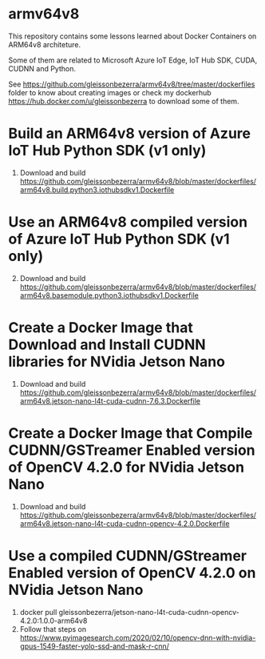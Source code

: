 # armv64v8

This repository contains some lessons learned about Docker Containers on ARM64v8 architeture.

Some of them are related to Microsoft Azure IoT Edge, IoT Hub SDK, CUDA, CUDNN and Python.

See https://github.com/gleissonbezerra/armv64v8/tree/master/dockerfiles folder to know about creating images or check my dockerhub https://hub.docker.com/u/gleissonbezerra to download some of them.

# Build an ARM64v8 version of Azure IoT Hub Python SDK (v1 only)

1. Download and build https://github.com/gleissonbezerra/armv64v8/blob/master/dockerfiles/arm64v8.build.python3.iothubsdkv1.Dockerfile

# Use an ARM64v8 compiled version of Azure IoT Hub Python SDK (v1 only)

2. Download and build https://github.com/gleissonbezerra/armv64v8/blob/master/dockerfiles/arm64v8.basemodule.python3.iothubsdkv1.Dockerfile

# Create a Docker Image that Download and Install CUDNN libraries for NVidia Jetson Nano

1. Download and build https://github.com/gleissonbezerra/armv64v8/blob/master/dockerfiles/arm64v8.jetson-nano-l4t-cuda-cudnn-7.6.3.Dockerfile

# Create a Docker Image that Compile CUDNN/GSTreamer Enabled version of OpenCV 4.2.0 for NVidia Jetson Nano

1. Download and build https://github.com/gleissonbezerra/armv64v8/blob/master/dockerfiles/arm64v8.jetson-nano-l4t-cuda-cudnn-opencv-4.2.0.Dockerfile

# Use a compiled CUDNN/GStreamer Enabled version of OpenCV 4.2.0 on NVidia Jetson Nano

1. docker pull gleissonbezerra/jetson-nano-l4t-cuda-cudnn-opencv-4.2.0:1.0.0-arm64v8
2. Follow that steps on https://www.pyimagesearch.com/2020/02/10/opencv-dnn-with-nvidia-gpus-1549-faster-yolo-ssd-and-mask-r-cnn/


